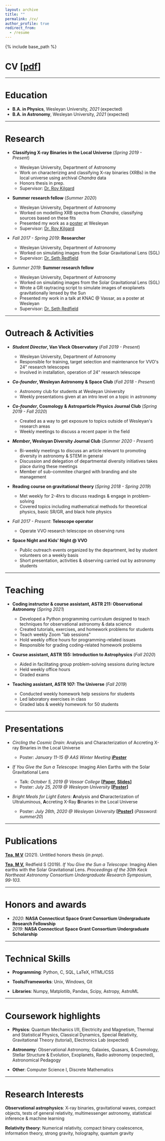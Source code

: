 ```yaml
---
layout: archive
title: ""
permalink: /cv/
author_profile: true
redirect_from:
  - /resume
---
```


{% include base_path %}

# **CV [[pdf](https://mvtea.github.io/files/cv.pdf)]**


***
Education
======
* **B.A. in Physics**, Wesleyan University, *2021* (expected)
* **B.A. in Astronomy**, Wesleyan University, *2021* (expected)

***
Research
======
* **Classifying X-ray Binaries in the Local Universe** (*Spring 2019 - Present*)
  * Wesleyan University, Department of Astronomy
  * Work on characterizing and classifying X-ray binaries (XRBs) in the local universe using archival *Chandra* data
  * Honors thesis in prep.
  * Supervisor: [Dr. Roy Kilgard](http://rkilgard.faculty.wesleyan.edu/)
  
* **Summer research fellow** (*Summer 2020*)
  * Wesleyan University, Department of Astronomy
  * Worked on modelling XRB spectra from *Chandra*, classifying sources based on these fits
  * Presented my work as a [poster]() at Wesleyan
  * Supervisor: [Dr. Roy Kilgard](http://rkilgard.faculty.wesleyan.edu/)
  
* *Fall 2017 - Spring 2019*: **Researcher**
  * Wesleyan University, Department of Astronomy
  * Worked on simulating images from the Solar Gravitational Lens (SGL)
  * Supervisor: [Dr. Seth Redfield](https://sethredfield.wescreates.wesleyan.edu/)
  
* *Summer 2019*: **Summer research fellow**
  * Wesleyan University, Department of Astronomy 
  * Worked on simulating images from the Solar Gravitational Lens (SGL)
  * Wrote a GR raytracing script to simulate images of exoplanets gravitationally lensed by the Sun
  * Presented my work in a talk at KNAC @ Vassar, as a poster at Wesleyan
  * Supervisor: [Dr. Seth Redfield](https://sethredfield.wescreates.wesleyan.edu/)

***
Outreach & Activities
=====

* **_Student Director_, Van Vleck Observatory** (*Fall 2019 - Present*)
  * Wesleyan University, Department of Astronomy
  * Responsible for training, target selection and maintenance for VVO's 24" research telescopes
  * Involved in installation, operation of 24" research telescope
  
* **_Co-founder_, Wesleyan Astronomy & Space Club** (*Fall 2018 - Present*)
  * Astronomy club for students at Wesleyan University
  * Weekly presentations given at an intro level on a topic in astronomy
  
* **_Co-founder_, Cosmology & Astroparticle Physics Journal Club** (*Spring 2019 - Fall 2020*)
  * Created as a way to get exposure to topics outside of Wesleyan's research areas
  * Weekly meetings to discuss a recent paper in the field
  
* **_Member_, Wesleyan Diversity Journal Club** (*Summer 2020 - Present*)
  * Bi-weekly meetings to discuss an article relevant to promoting diversity in astronomy & STEM in general
  * Discussion and delegation of departmental diversity initiatives takes place during these meetings
  * Member of sub-commitee charged with branding and site management
  
* **Reading course on gravitational theory** (*Spring 2018 - Spring 2019*)
  * Met weekly for 2-4hrs to discuss readings & engage in problem-solving
  * Covered topics including mathematical methods for theoretical physics, basic SR/GR, and black hole physics
  
* *Fall 2017 - Present*: **Telescope operator**
  * Operate VVO research telescope on observing runs
  
* **Space Night and Kids' Night @ VVO**
  * Public outreach events organized by the department, led by student volunteers on a weekly basis
  * Short presentation, activities & observing carried out by astronomy students
  
*** 
Teaching
======
* **Coding instructor & course assistant, ASTR 211: Observational Astronomy** (*Spring 2021*)
  * Developed a Python programming curriculum designed to teach techniques for observational astronomy & data science
  * Created tutorials, exercises, and homework problems for students
  * Teach weekly Zoom "lab sessions"
  * Hold weekly office hours for programming-related issues
  * Responsible for grading coding-related homework problems

* **Course assistant, ASTR 155: Introduction to Astrophysics** (*Fall 2020*)
  * Aided in facilitating group problem-solving sessions during lecture
  * Held weekly office hours
  * Graded exams
  
* **Teaching assistant, ASTR 107: The Universe** (*Fall 2019*)
  * Conducted weekly homework help sessions for students
  * Led laboratory exercises in class
  * Graded labs & weekly homework for 50 students
  
***
Presentations
======
* _Circling the Cosmic Drain_: Analysis and Characterization of Accreting X-ray Binaries in the Local Universe
  * Poster: *January 11-15 @ AAS Winter Meeting* **[iPoster](http://aas237-aas.ipostersessions.com/Default.aspx?s=00-7B-01-BD-28-AA-F6-1C-01-91-30-D7-F0-CD-23-19)**
  
* _If You Give the Sun a Telescope_: Imaging Alien Earths with the Solar Gravitational Lens
  * Talk: *October 5, 2019 @ Vassar College* **[[Paper](https://mvtea.github.io/files/tea_knac2019.pdf), [Slides](https://mvtea.github.io/files/Tea_KNAC2019_Talk.pdf)]**
  * Poster: *July 25, 2019 @ Wesleyan University*  **[[Poster](https://mvtea.github.io/files/summer_2019_poster.pdf)]**
  
* _Bright Meals for Light Eaters_: **A**nalysis and **C**haracterization of Ultraluminous, **A**ccreting X-Ray **B**inaries in the Local Universe
  * Poster: *July 26th, 2020 @ Wesleyan University* **[[Poster](http://summer20.research.wesleyan.edu/2020/07/01/51/)]** (*Password: summer20*)

***
Publications
======
**<ins>Tea, M V</ins>** (2021). Untitled honors thesis (_in prep_).

**<ins>Tea, M V</ins>,** Redfield S (2019). _If You Give the Sun a Telescope_: Imaging Alien earths with the Solar Gravitational Lens. _Proceedings of the 30th Keck Northeast Astronomy Consortium Undergraduate Research Symposium, 99-103._

***
Honors and awards
======
* *2020*: **NASA Connecticut Space Grant Consortium Undergraduate Research Fellowship**
* *2019*: **NASA Connecticut Space Grant Consortium Undergraduate Scholarship**
  
***
Technical Skills
======
* **Programming**: Python, C, SQL, LaTeX, HTML/CSS

* **Tools/Frameworks**: Unix, Windows, Git

* **Libraries**: Numpy, Matplotlib, Pandas, Scipy, Astropy, AstroML

***
Coursework highlights
======
* **Physics**: Quantum Mechanics I/II, Electricity and Magnetism, Thermal and Statistical Physics, Classical Dynamics, Special Relativity, Gravitational Theory (tutorial), Electronics Lab (expected)

* **Astronomy**: Observational Astronomy, Galaxies, Quasars, & Cosmology, Stellar Structure & Evolution, Exoplanets, Radio astronomy (expected), Astronomical Pedagogy

* **Other**: Computer Science I, Discrete Mathematics

***
Research Interests
======
**Observational astrophysics**: X-ray binaries, gravitational waves, compact objects, tests of general relativity, multimessenger astronomy, statistical inference & machine learning

**Relativity theory**: Numerical relativity, compact binary coalescence, information theory, strong gravity, holography, quantum gravity
